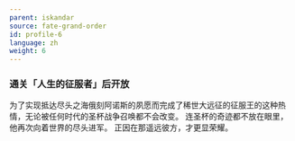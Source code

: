 ```yaml
---
parent: iskandar
source: fate-grand-order
id: profile-6
language: zh
weight: 6
---
```


### 通关「人生的征服者」后开放

为了实现抵达尽头之海俄刻阿诺斯的夙愿而完成了稀世大远征的征服王的这种热情，无论被任何时代的圣杯战争召唤都不会改变。
连圣杯的奇迹都不放在眼里，他再次向着世界的尽头进军。
正因在那遥远彼方，才更显荣耀。

